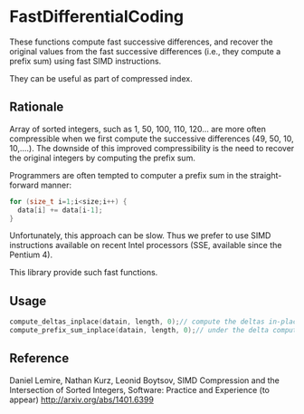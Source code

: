 # FastDifferentialCoding

These functions compute fast successive differences, and recover the original
values from the fast successive differences (i.e., they compute a prefix sum)
using fast SIMD instructions.

They can be useful as part of compressed index.

 Rationale 
-----------

Array of sorted integers, such as 1, 50, 100, 110, 120... are more often compressible 
when we first compute the successive differences (49, 50, 10, 10,....). The downside
of this improved compressibility is the need to recover the original integers by
computing the prefix sum. 

Programmers are often tempted to computer a prefix sum in the straight-forward manner:

```C
for (size_t i=1;i<size;i++) {
  data[i] += data[i-1];
}
```

Unfortunately, this approach can be slow. Thus we prefer to use SIMD instructions available
on recent Intel processors (SSE, available since the Pentium 4).

This library provide such fast functions.

Usage
-------

```C
compute_deltas_inplace(datain, length, 0);// compute the deltas in-place
compute_prefix_sum_inplace(datain, length, 0);// under the delta computations (datain is back)
```


 Reference 
-----------

 Daniel Lemire, Nathan Kurz, Leonid Boytsov, SIMD Compression and the Intersection of Sorted
 Integers, Software: Practice and Experience (to appear)
 http://arxiv.org/abs/1401.6399

